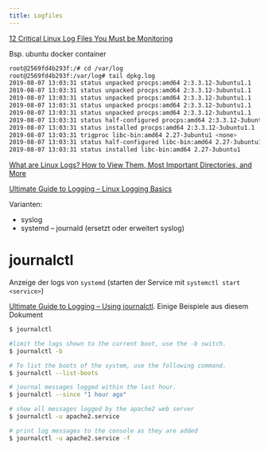 ```yaml
---
title: Logfiles
---
```


[12 Critical Linux Log Files You Must be Monitoring](https://www.eurovps.com/blog/important-linux-log-files-you-must-be-monitoring/)


Bsp. ubuntu docker container

```bash
root@2569fd4b293f:/# cd /var/log
root@2569fd4b293f:/var/log# tail dpkg.log 
2019-08-07 13:03:31 status unpacked procps:amd64 2:3.3.12-3ubuntu1.1
2019-08-07 13:03:31 status unpacked procps:amd64 2:3.3.12-3ubuntu1.1
2019-08-07 13:03:31 status unpacked procps:amd64 2:3.3.12-3ubuntu1.1
2019-08-07 13:03:31 status unpacked procps:amd64 2:3.3.12-3ubuntu1.1
2019-08-07 13:03:31 status unpacked procps:amd64 2:3.3.12-3ubuntu1.1
2019-08-07 13:03:31 status half-configured procps:amd64 2:3.3.12-3ubuntu1.1
2019-08-07 13:03:31 status installed procps:amd64 2:3.3.12-3ubuntu1.1
2019-08-07 13:03:31 trigproc libc-bin:amd64 2.27-3ubuntu1 <none>
2019-08-07 13:03:31 status half-configured libc-bin:amd64 2.27-3ubuntu1
2019-08-07 13:03:31 status installed libc-bin:amd64 2.27-3ubuntu1
```



[What are Linux Logs? How to View Them, Most Important Directories, and More](https://stackify.com/linux-logs/)

[Ultimate Guide to Logging – Linux Logging Basics](https://www.loggly.com/ultimate-guide/linux-logging-basics/)



Varianten:

- syslog
- systemd – journald (ersetzt oder erweitert syslog)

# journalctl

Anzeige der logs von `systemd` (starten der Service mit `systemctl start <service>`)

[Ultimate Guide to Logging – Using journalctl](https://www.loggly.com/ultimate-guide/using-journalctl/). Einige Beispiele aus diesem Dokument

```sh
$ journalctl

#limit the logs shown to the current boot, use the -b switch.
$ journalctl -b

# To list the boots of the system, use the following command.
$ journalctl --list-boots

# journal messages logged within the last hour.
$ journalctl --since "1 hour ago"

# show all messages logged by the apache2 web server
$ journalctl -u apache2.service

# print log messages to the console as they are added
$ journalctl -u apache2.service -f
```

